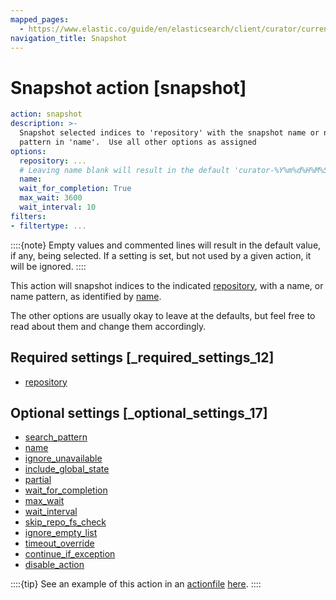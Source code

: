 ```yaml
---
mapped_pages:
  - https://www.elastic.co/guide/en/elasticsearch/client/curator/current/snapshot.html
navigation_title: Snapshot
---
```


# Snapshot action [snapshot]

```yaml
action: snapshot
description: >-
  Snapshot selected indices to 'repository' with the snapshot name or name
  pattern in 'name'.  Use all other options as assigned
options:
  repository: ...
  # Leaving name blank will result in the default 'curator-%Y%m%d%H%M%S'
  name:
  wait_for_completion: True
  max_wait: 3600
  wait_interval: 10
filters:
- filtertype: ...
```

::::{note}
Empty values and commented lines will result in the default value, if any, being selected.  If a setting is set, but not used by a given action, it will be ignored.
::::


This action will snapshot indices to the indicated [repository](/reference/option_repository.md), with a name, or name pattern, as identified by [name](/reference/option_name.md).

The other options are usually okay to leave at the defaults, but feel free to read about them and change them accordingly.

## Required settings [_required_settings_12]

* [repository](/reference/option_repository.md)


## Optional settings [_optional_settings_17]

* [search_pattern](/reference/option_search_pattern.md)
* [name](/reference/option_name.md)
* [ignore_unavailable](/reference/option_ignore.md)
* [include_global_state](/reference/option_include_gs.md)
* [partial](/reference/option_partial.md)
* [wait_for_completion](/reference/option_wfc.md)
* [max_wait](/reference/option_max_wait.md)
* [wait_interval](/reference/option_wait_interval.md)
* [skip_repo_fs_check](/reference/option_skip_fsck.md)
* [ignore_empty_list](/reference/option_ignore_empty.md)
* [timeout_override](/reference/option_timeout_override.md)
* [continue_if_exception](/reference/option_continue.md)
* [disable_action](/reference/option_disable.md)

::::{tip}
See an example of this action in an [actionfile](/reference/actionfile.md) [here](/reference/ex_snapshot.md).
::::



